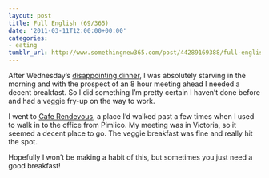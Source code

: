 ```yaml
---
layout: post
title: Full English (69/365)
date: '2011-03-11T12:00:00+00:00'
categories:
- eating
tumblr_url: http://www.somethingnew365.com/post/44289169388/full-english-69365
---
```

After Wednesday’s [disappointing dinner](/piccadilly-stale-sandwich-68365), I was absolutely starving in the morning and with the prospect of an 8 hour meeting ahead I needed a decent breakfast. So I did something I’m pretty certain I haven’t done before and had a veggie fry-up on the way to work.

I went to [Cafe Rendevous](http://www.yelp.co.uk/biz/cafe-rendezvous-london), a place I’d walked past a few times when I used to walk in to the office from Pimlico. My meeting was in Victoria, so it seemed a decent place to go. The veggie breakfast was fine and really hit the spot.

Hopefully I won’t be making a habit of this, but sometimes you just need a good breakfast!
